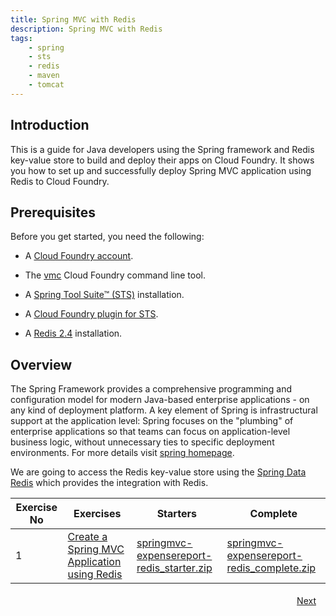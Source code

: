 ```yaml
---
title: Spring MVC with Redis
description: Spring MVC with Redis
tags:
    - spring
    - sts
    - redis
    - maven
    - tomcat
---
```

## Introduction
This is a guide for Java developers using the Spring framework and Redis key-value store to build and deploy their apps on Cloud Foundry. It shows you how to set up and successfully deploy Spring MVC application using Redis to Cloud Foundry.

## Prerequisites
Before you get started, you need the following:

+  A [Cloud Foundry account](http://cloudfoundry.com/signup).

+  The [vmc](http://docs.cloudfoundry.com/tools/vmc/installing-vmc.html) Cloud Foundry command line tool.

+  A [Spring Tool Suite™ (STS)](http://www.springsource.org/spring-tool-suite-download) installation.

+  A [Cloud Foundry plugin for STS](http://docs.cloudfoundry.com/tools/STS/configuring-STS.html).

+  A [Redis 2.4](http://www.redis.io/) installation.


## Overview
The Spring Framework provides a comprehensive programming and configuration model for modern Java-based enterprise applications - on any kind of deployment platform. A key element of Spring is infrastructural support at the application level: Spring focuses on the "plumbing" of enterprise applications so that teams can focus on application-level business logic, without unnecessary ties to specific deployment environments. For more details visit [spring homepage](http://www.springsource.org/spring-framework).

We are going to access the Redis key-value store using the [Spring Data Redis](http://www.springsource.org/spring-data/redis) which provides the integration with Redis.

<table class="spring-tutorial-index-table">
    <thead>
            <tr>
                <th>Exercise No</th>
                <th>Exercises</th>
                <th>Starters</th>
                <th>Complete</th>
            </tr>
    </thead>
    <tbody>
            <tr>
                <td>1</td>
                <td><a href='/spring/tutorials/springmvc-redis/spring-expensereport-app-using-redis.html'>Create a Spring MVC Application using Redis</a></td>
                <td><a href='/code/tutorials/springmvc-redis/springmvc-expensereport-redis_starter.zip'>springmvc-expensereport-redis_starter.zip</a></td>
                <td><a href='/code/tutorials/springmvc-redis/springmvc-expensereport-redis_complete.zip'>springmvc-expensereport-redis_complete.zip</a></td>
            </tr>
    </tbody>
</table>

<a class="button-plain" style="padding: 3px 15px; float: right" href="/spring/tutorials/springmvc-redis/spring-expensereport-app-using-redis.html">Next</a>
